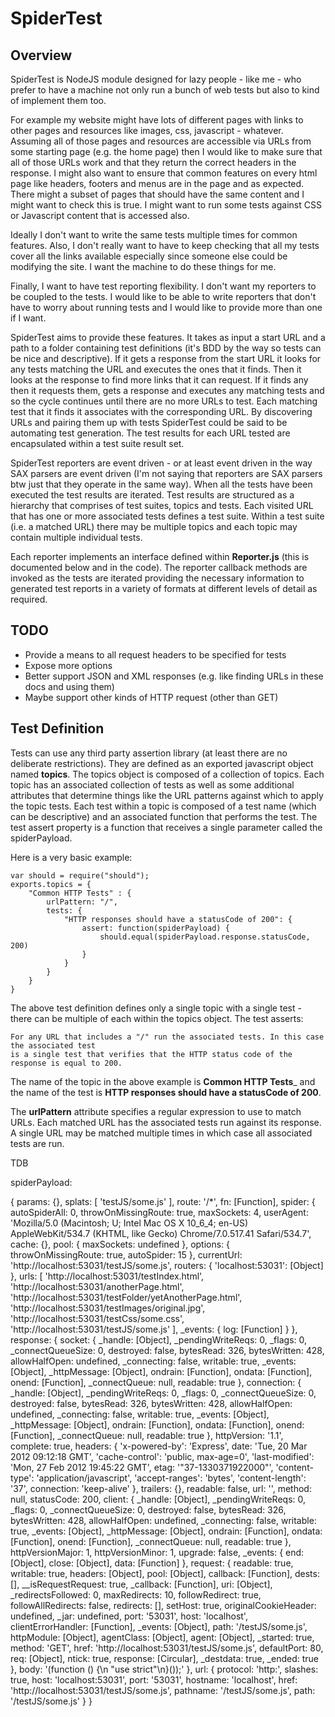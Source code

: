 SpiderTest
==========

Overview
--------

SpiderTest is NodeJS module designed for lazy people - like me - who prefer to have a machine not only run a bunch of
web tests but also to kind of implement them too.

For example my website might have lots of different pages with links to other pages
and resources like images, css, javascript - whatever. Assuming all of those pages and resources are accessible via
URLs from some starting page (e.g. the home page) then I would like to make sure that all of those URLs work and that
they return the correct headers in the response. I might also want to ensure that common features on every html page like
headers, footers and menus are in the page and as expected. There might a subset of pages that should have the same
content and I might want to check this is true. I might want to run some tests against CSS or Javascript content that
is accessed also.

Ideally I don't want to write the same tests multiple times for common features. Also, I don't really want to have
to keep checking that all my tests cover all the links available especially since someone else could be modifying the
site. I want the machine to do these things for me.

Finally, I want to have test reporting flexibility. I don't want my reporters to be coupled to the tests. I
would like to be able to write reporters that don't have to worry about running tests and I would like to
provide more than one if I want.

SpiderTest aims to provide these features. It takes as input a start URL and a path to a folder containing test definitions
(it's BDD by the way so tests can be nice and descriptive). If it gets a response from the start URL it
looks for any tests matching the URL and executes the ones that it finds. Then it looks at the response to find more
links that it can request. If it finds any then it requests them, gets a response and executes any matching tests and
so the cycle continues until there are no more URLs to test. Each matching test that it finds it associates with the
corresponding URL. By discovering URLs and pairing them up with tests SpiderTest could be said to be automating test
generation. The test results for each URL tested are encapsulated within a test suite result set.

SpiderTest reporters are event driven - or at least event driven in the way SAX parsers are event driven (I'm not saying
that reporters are SAX parsers btw just that they operate in the same way). When all the tests have been executed the
test results are iterated. Test results are structured as a hierarchy that comprises of test suites, topics and tests.
Each visited URL that has one or more associated tests defines a test suite. Within a test suite (i.e. a matched URL)
there may be multiple topics and each topic may contain multiple individual tests.

Each reporter implements an interface defined within __Reporter.js__ (this is documented below and in the code). The
reporter callback methods are invoked as the tests are iterated providing the necessary information to generated test
reports in a variety of formats at different levels of detail as required.


TODO
----

- Provide a means to all request headers to be specified for tests
- Expose more options
- Better support JSON and XML responses (e.g. like finding URLs in these docs and using them)
- Maybe support other kinds of HTTP request (other than GET)


Test Definition
---------------

Tests can use any third party assertion library (at least there are no deliberate restrictions). They
are defined as an exported javascript object named __topics__. The topics object is composed of
a collection of topics. Each topic has an associated collection of tests as well as some
additional attributes that determine things like the URL patterns against which to apply
the topic tests. Each test within a topic is composed of a test name (which can be descriptive)
and an associated function that performs the test. The test assert property is a function that receives a single
parameter called the spiderPayload.

Here is a very basic example:

    var should = require("should");
    exports.topics = {
        "Common HTTP Tests" : {
            urlPattern: "/",
            tests: {
                "HTTP responses should have a statusCode of 200": {
                    assert: function(spiderPayload) {
                        should.equal(spiderPayload.response.statusCode, 200)
                    }
                }
            }
        }
    }

The above test definition defines only a single topic with a single test - there can be
multiple of each within the topics object. The test asserts:

    For any URL that includes a "/" run the associated tests. In this case the associated test
    is a single test that verifies that the HTTP status code of the response is equal to 200.

The name of the topic in the above example is __Common HTTP Tests___ and the name of the test
is __HTTP responses should have a statusCode of 200__.

The __urlPattern__ attribute specifies a regular expression to use to match URLs. Each matched
URL has the associated tests run against its response. A single URL may be matched multiple times
in which case all associated tests are run.




TDB


spiderPayload:

{ params: {},
  splats: [ 'testJS/some.js' ],
  route: '/*',
  fn: [Function],
  spider:
   { autoSpiderAll: 0,
     throwOnMissingRoute: true,
     maxSockets: 4,
     userAgent: 'Mozilla/5.0 (Macintosh; U; Intel Mac OS X 10_6_4; en-US) AppleWebKit/534.7 (KHTML, like Gecko) Chrome/7.0.517.41 Safari/534.7',
     cache: {},
     pool: { maxSockets: undefined },
     options: { throwOnMissingRoute: true, autoSpider: 15 },
     currentUrl: 'http://localhost:53031/testJS/some.js',
     routers: { 'localhost:53031': [Object] },
     urls:
      [ 'http://localhost:53031/testIndex.html',
        'http://localhost:53031/anotherPage.html',
        'http://localhost:53031/testFolder/yetAnotherPage.html',
        'http://localhost:53031/testImages/original.jpg',
        'http://localhost:53031/testCss/some.css',
        'http://localhost:53031/testJS/some.js' ],
     _events: { log: [Function] } },
  response:
   { socket:
      { _handle: [Object],
        _pendingWriteReqs: 0,
        _flags: 0,
        _connectQueueSize: 0,
        destroyed: false,
        bytesRead: 326,
        bytesWritten: 428,
        allowHalfOpen: undefined,
        _connecting: false,
        writable: true,
        _events: [Object],
        _httpMessage: [Object],
        ondrain: [Function],
        ondata: [Function],
        onend: [Function],
        _connectQueue: null,
        readable: true },
     connection:
      { _handle: [Object],
        _pendingWriteReqs: 0,
        _flags: 0,
        _connectQueueSize: 0,
        destroyed: false,
        bytesRead: 326,
        bytesWritten: 428,
        allowHalfOpen: undefined,
        _connecting: false,
        writable: true,
        _events: [Object],
        _httpMessage: [Object],
        ondrain: [Function],
        ondata: [Function],
        onend: [Function],
        _connectQueue: null,
        readable: true },
     httpVersion: '1.1',
     complete: true,
     headers:
      { 'x-powered-by': 'Express',
        date: 'Tue, 20 Mar 2012 09:12:18 GMT',
        'cache-control': 'public, max-age=0',
        'last-modified': 'Mon, 27 Feb 2012 19:45:22 GMT',
        etag: '"37-1330371922000"',
        'content-type': 'application/javascript',
        'accept-ranges': 'bytes',
        'content-length': '37',
        connection: 'keep-alive' },
     trailers: {},
     readable: false,
     url: '',
     method: null,
     statusCode: 200,
     client:
      { _handle: [Object],
        _pendingWriteReqs: 0,
        _flags: 0,
        _connectQueueSize: 0,
        destroyed: false,
        bytesRead: 326,
        bytesWritten: 428,
        allowHalfOpen: undefined,
        _connecting: false,
        writable: true,
        _events: [Object],
        _httpMessage: [Object],
        ondrain: [Function],
        ondata: [Function],
        onend: [Function],
        _connectQueue: null,
        readable: true },
     httpVersionMajor: 1,
     httpVersionMinor: 1,
     upgrade: false,
     _events: { end: [Object], close: [Object], data: [Function] },
     request:
      { readable: true,
        writable: true,
        headers: [Object],
        pool: [Object],
        callback: [Function],
        dests: [],
        __isRequestRequest: true,
        _callback: [Function],
        uri: [Object],
        _redirectsFollowed: 0,
        maxRedirects: 10,
        followRedirect: true,
        followAllRedirects: false,
        redirects: [],
        setHost: true,
        originalCookieHeader: undefined,
        _jar: undefined,
        port: '53031',
        host: 'localhost',
        clientErrorHandler: [Function],
        _events: [Object],
        path: '/testJS/some.js',
        httpModule: [Object],
        agentClass: [Object],
        agent: [Object],
        _started: true,
        method: 'GET',
        href: 'http://localhost:53031/testJS/some.js',
        defaultPort: 80,
        req: [Object],
        ntick: true,
        response: [Circular],
        _destdata: true,
        _ended: true },
     body: '(function () {\n    "use strict"\n}());' },
  url:
   { protocol: 'http:',
     slashes: true,
     host: 'localhost:53031',
     port: '53031',
     hostname: 'localhost',
     href: 'http://localhost:53031/testJS/some.js',
     pathname: '/testJS/some.js',
     path: '/testJS/some.js' } }